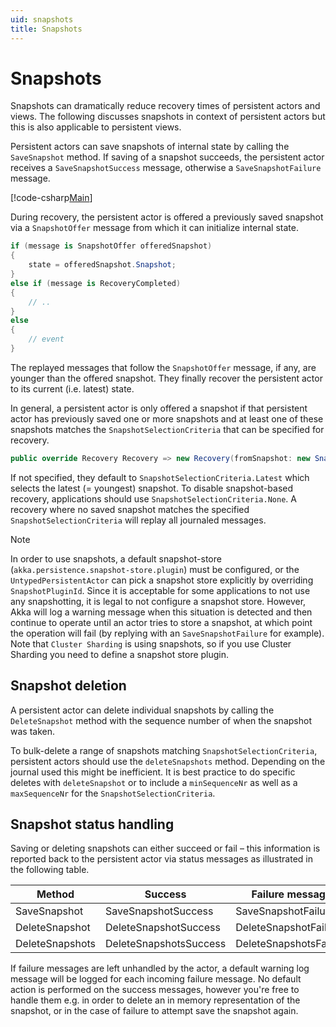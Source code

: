 ```yaml
---
uid: snapshots
title: Snapshots
---
```

# Snapshots

Snapshots can dramatically reduce recovery times of persistent actors and views. The following discusses snapshots in context of persistent actors but this is also applicable to persistent views.

Persistent actors can save snapshots of internal state by calling the `SaveSnapshot` method. If saving of a snapshot succeeds, the persistent actor receives a `SaveSnapshotSuccess` message, otherwise a `SaveSnapshotFailure` message.

[!code-csharp[Main](../../../src/core/Akka.Docs.Tests/Persistence/PersistentActor/Snapshots.cs?range=7-45)]

During recovery, the persistent actor is offered a previously saved snapshot via a `SnapshotOffer` message from which it can initialize internal state.

```csharp
if (message is SnapshotOffer offeredSnapshot)
{
    state = offeredSnapshot.Snapshot;
}
else if (message is RecoveryCompleted)
{
    // ..
}
else
{
    // event
}
```
The replayed messages that follow the `SnapshotOffer` message, if any, are younger than the offered snapshot. They finally recover the persistent actor to its current (i.e. latest) state.

In general, a persistent actor is only offered a snapshot if that persistent actor has previously saved one or more snapshots and at least one of these snapshots matches the `SnapshotSelectionCriteria` that can be specified for recovery.

```csharp
public override Recovery Recovery => new Recovery(fromSnapshot: new SnapshotSelectionCriteria(maxSequenceNr: 457L, maxTimeStamp: DateTime.UtcNow));
```

If not specified, they default to `SnapshotSelectionCriteria.Latest` which selects the latest (= youngest) snapshot. To disable snapshot-based recovery, applications should use `SnapshotSelectionCriteria.None`. A recovery where no saved snapshot matches the specified `SnapshotSelectionCriteria` will replay all journaled messages.

> [!NOTE]
> In order to use snapshots, a default snapshot-store (`akka.persistence.snapshot-store.plugin`) must be configured, or the `UntypedPersistentActor` can pick a snapshot store explicitly by overriding `SnapshotPluginId`.
> Since it is acceptable for some applications to not use any snapshotting, it is legal to not configure a snapshot store. However, Akka will log a warning message when this situation is detected and then continue to operate until an actor tries to store a snapshot, at which point the operation will fail (by replying with an `SaveSnapshotFailure` for example).
> Note that `Cluster Sharding` is using snapshots, so if you use Cluster Sharding you need to define a snapshot store plugin.

## Snapshot deletion

A persistent actor can delete individual snapshots by calling the `DeleteSnapshot` method with the sequence number of when the snapshot was taken.

To bulk-delete a range of snapshots matching `SnapshotSelectionCriteria`,
persistent actors should use the `deleteSnapshots` method. Depending on the journal used this might be inefficient. It is
best practice to do specific deletes with `deleteSnapshot` or to include a `minSequenceNr` as well as a `maxSequenceNr`
for the `SnapshotSelectionCriteria`.

## Snapshot status handling
Saving or deleting snapshots can either succeed or fail – this information is reported back to the persistent actor via status messages as illustrated in the following table.

|Method	         | Success                |	Failure message
|------          |------                  |------
|SaveSnapshot    | SaveSnapshotSuccess    |	SaveSnapshotFailure
|DeleteSnapshot  | DeleteSnapshotSuccess  |	DeleteSnapshotFailure
|DeleteSnapshots | DeleteSnapshotsSuccess | DeleteSnapshotsFailure

If failure messages are left unhandled by the actor, a default warning log message will be logged for each incoming failure message. No default action is performed on the success messages, however you're free to handle them e.g. in order to delete an in memory representation of the snapshot, or in the case of failure to attempt save the snapshot again.
